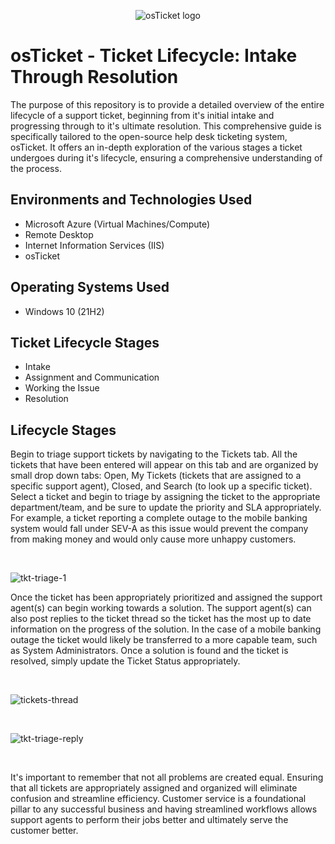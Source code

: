 <p align="center">
<img src="https://i.imgur.com/Clzj7Xs.png" alt="osTicket logo"/>
</p>

<h1>osTicket - Ticket Lifecycle: Intake Through Resolution</h1>
The purpose of this repository is to provide a detailed overview of the entire lifecycle of a support ticket, beginning from it's initial intake and progressing through to it's ultimate resolution. This comprehensive guide is specifically tailored to the open-source help desk ticketing system, osTicket. It offers an in-depth exploration of the various stages a ticket undergoes during it's lifecycle, ensuring a comprehensive understanding of the process.<br />

<h2>Environments and Technologies Used</h2>

- Microsoft Azure (Virtual Machines/Compute)
- Remote Desktop
- Internet Information Services (IIS)
- osTicket

<h2>Operating Systems Used </h2>

- Windows 10</b> (21H2)

<h2>Ticket Lifecycle Stages</h2>

- Intake
- Assignment and Communication
- Working the Issue
- Resolution

<h2>Lifecycle Stages</h2>

<p>
Begin to triage support tickets by navigating to the Tickets tab. All the tickets that have been entered will appear on this tab and are organized by small drop down tabs: Open, My Tickets (tickets that are assigned to a specific support agent), Closed, and Search (to look up a specific ticket). Select a ticket and begin to triage by assigning the ticket to the appropriate department/team, and be sure to update the priority and SLA appropriately. For example, a ticket reporting a complete outage to the mobile banking system would fall under SEV-A as this issue would prevent the company from making money and would only cause more unhappy customers.
</p>
<br />

![tkt-triage-1](https://github.com/NicholasLudwig/ticket-lifecycle/assets/104456331/2d3d1d66-0da9-4899-b28f-ef34c65387a2)

<p>
Once the ticket has been appropriately prioritized and assigned the support agent(s) can begin working towards a solution. The support agent(s) can also post replies to the ticket thread so the ticket has the most up to date information on the progress of the solution. In the case of a mobile banking outage the ticket would likely be transferred to a more capable team, such as System Administrators. Once a solution is found and the ticket is resolved, simply update the Ticket Status appropriately.
</p>
<br />

![tickets-thread](https://github.com/NicholasLudwig/ticket-lifecycle/assets/104456331/65753649-11e0-4463-b571-60591b1ba833)

<br />

![tkt-triage-reply](https://github.com/NicholasLudwig/ticket-lifecycle/assets/104456331/7ece262f-b1c7-4e08-8f25-914c6c8617bc)

<br />
<p>
It's important to remember that not all problems are created equal. Ensuring that all tickets are appropriately assigned and organized will eliminate confusion and streamline efficiency. Customer service is a foundational pillar to any successful business and having streamlined workflows allows support agents to perform their jobs better and ultimately serve the customer better.
</p>
<br />
